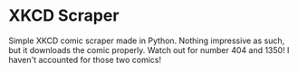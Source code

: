 # XKCD Scraper
Simple XKCD comic scraper made in Python. Nothing impressive as such, but it downloads the comic properly. Watch out for number 404 and 1350! I haven't accounted for those two comics!